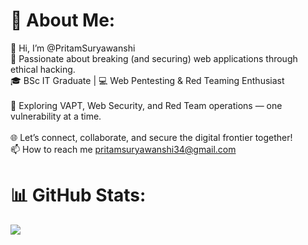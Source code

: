 # 💫 About Me:
👋 Hi, I’m @PritamSuryawanshi<br>🔐 Passionate about breaking (and securing) web applications through ethical hacking.
<br> 🎓 BSc IT Graduate | 💻 Web Pentesting & Red Teaming Enthusiast<br><br>🚀 Exploring VAPT, Web Security, and Red Team operations — one vulnerability at a time.<br><br>🌐 Let’s connect, collaborate, and secure the digital frontier together!<br>
📫 How to reach me pritamsuryawanshi34@gmail.com
# 📊 GitHub Stats:
![](https://github-readme-stats.vercel.app/api?username=Pritamsuryawanshii&theme=radical&hide_border=false&include_all_commits=false&count_private=false)<br/>

